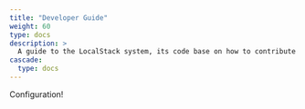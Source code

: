 ```yaml
---
title: "Developer Guide"
weight: 60
type: docs
description: >
  A guide to the LocalStack system, its code base on how to contribute to the project.
cascade:
  type: docs
---
```


Configuration!
